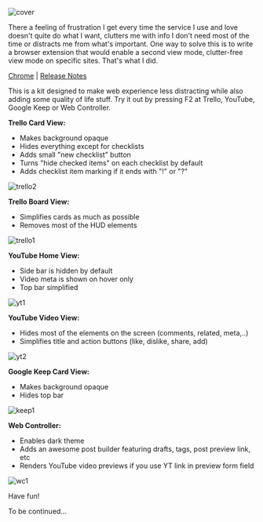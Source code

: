![cover](https://user-images.githubusercontent.com/16063540/73413379-8d7ac500-431c-11ea-90f4-3b5fe3ad50e6.jpg)

There a feeling of frustration I get every time the service I use and love doesn't quite do what I want, clutters me with info I don't need most of the time or distracts me from what's important. One way to solve this is to write a browser extension that would enable a second view mode, clutter-free view mode on specific sites. That's what I did.

[Chrome](https://chrome.google.com/webstore/detail/tricky-chaos-kit/poadpmgjfkflfgpaeklfiiolcgciilpf) | [Release Notes](https://github.com/ryan-ash/tricky-chaos-kit/releases)

This is a kit designed to make web experience less distracting while also adding some quality of life stuff. Try it out by pressing F2 at Trello, YouTube, Google Keep or Web Controller.

**Trello Card View:**
- Makes background opaque
- Hides everything except for checklists
- Adds small "new checklist" button
- Turns "hide checked items" on each checklist by default
- Adds checklist item marking if it ends with "!" or "?"

![trello2](https://user-images.githubusercontent.com/16063540/73409447-5ef6ed00-4310-11ea-93bc-845365d913c5.png)

**Trello Board View:**
- Simplifies cards as much as possible
- Removes most of the HUD elements

![trello1](https://user-images.githubusercontent.com/16063540/73409443-5c949300-4310-11ea-8b7e-39d94269ff71.png)

**YouTube Home View:**
- Side bar is hidden by default
- Video meta is shown on hover only
- Top bar simplified

![yt1](https://user-images.githubusercontent.com/16063540/73409426-4a1a5980-4310-11ea-8b31-a45dc4f220e3.png)

**YouTube Video View:**
- Hides most of the elements on the screen (comments, related, meta,..)
- Simplifies title and action buttons (like, dislike, share, add) 

![yt2](https://user-images.githubusercontent.com/16063540/73409430-4e467700-4310-11ea-8e80-f21b0860f88a.png)

**Google Keep Card View:**
- Makes background opaque
- Hides top bar

![keep1](https://user-images.githubusercontent.com/16063540/73409456-64ecce00-4310-11ea-9398-b1b8b11a76ea.png)

**Web Controller:**
- Enables dark theme
- Adds an awesome post builder featuring drafts, tags, post preview link, etc
- Renders YouTube video previews if you use YT link in preview form field

![wc1](https://user-images.githubusercontent.com/16063540/73409500-89e14100-4310-11ea-9b59-c94c5031d84a.png)

Have fun!

To be continued...
